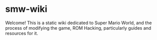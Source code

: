 # smw-wiki
Welcome! This is a static wiki dedicated to Super Mario World, and the process of modifying the game, ROM Hacking, particularly guides and resources for it.